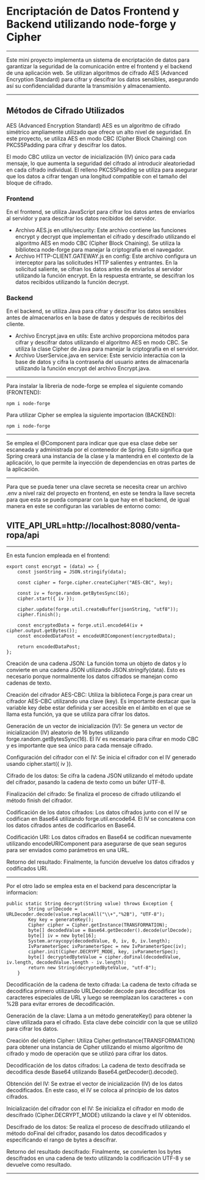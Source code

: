 # Encriptación de Datos Frontend y Backend utilizando node-forge y Cipher

---

Este mini proyecto implementa un sistema de encriptación de datos para garantizar la seguridad de la comunicación entre el frontend y el backend de una aplicación web. Se utilizan algoritmos de cifrado AES (Advanced Encryption Standard) para cifrar y descifrar los datos sensibles, asegurando así su confidencialidad durante la transmisión y almacenamiento.

---

## Métodos de Cifrado Utilizados
AES (Advanced Encryption Standard)
AES es un algoritmo de cifrado simétrico ampliamente utilizado que ofrece un alto nivel de seguridad. En este proyecto, se utiliza AES en modo CBC (Cipher Block Chaining) con PKCS5Padding para cifrar y descifrar los datos.

El modo CBC utiliza un vector de inicialización (IV) único para cada mensaje, lo que aumenta la seguridad del cifrado al introducir aleatoriedad en cada cifrado individual. El relleno PKCS5Padding se utiliza para asegurar que los datos a cifrar tengan una longitud compatible con el tamaño del bloque de cifrado.


### Frontend
En el frontend, se utiliza JavaScript para cifrar los datos antes de enviarlos al servidor y para descifrar los datos recibidos del servidor.
- Archivo AES.js en utils/security: Este archivo contiene las funciones encrypt y decrypt que implementan el cifrado y descifrado utilizando el algoritmo AES en modo CBC (Cipher Block Chaining). Se utiliza la biblioteca node-forge para manejar la criptografía en el navegador.
- Archivo HTTP-CLIENT.GATEWAY.js en config: Este archivo configura un interceptor para las solicitudes HTTP salientes y entrantes. En la solicitud saliente, se cifran los datos antes de enviarlos al servidor utilizando la función encrypt. En la respuesta entrante, se descifran los datos recibidos utilizando la función decrypt.

### Backend
En el backend, se utiliza Java para cifrar y descifrar los datos sensibles antes de almacenarlos en la base de datos y después de recibirlos del cliente.
- Archivo Encrypt.java en utils: Este archivo proporciona métodos para cifrar y descifrar datos utilizando el algoritmo AES en modo CBC. Se utiliza la clase Cipher de Java para manejar la criptografía en el servidor.
- Archivo UserService.java en service: Este servicio interactúa con la base de datos y cifra la contraseña del usuario antes de almacenarla utilizando la función encrypt del archivo Encrypt.java.

---

Para instalar la libreria de node-forge se emplea el siguiente comando (FRONTEND):
```
npm i node-forge
```

Para utilizar Cipher se emplea la siguiente importacion (BACKEND):
```
npm i node-forge
```

---

Se emplea el @Component para indicar que que esa clase debe ser escaneada y administrada por el contenedor de Spring. Esto significa que Spring creará una instancia de la clase y la mantendrá en el contexto de la aplicación, lo que permite la inyección de dependencias en otras partes de la aplicación.

---

Para que se pueda tener una clave secreta se necesita crear un archivo .env a nivel raiz del proyecto en frontend, en este se tendra la llave secreta para que esta se pueda comparar con la que hay en el backend, de igual manera en este se configuran las variables de entorno como:

## VITE_API_URL=http://localhost:8080/venta-ropa/api

---

En esta funcion empleada en el frontend:

```
export const encrypt = (data) => {
    const jsonString = JSON.stringify(data);

    const cipher = forge.cipher.createCipher("AES-CBC", key);

    const iv = forge.random.getBytesSync(16);
    cipher.start({ iv });

    cipher.update(forge.util.createBuffer(jsonString, "utf8"));
    cipher.finish();

    const encryptedData = forge.util.encode64(iv + cipher.output.getBytes());
    const encodedDataPost = encodeURIComponent(encryptedData);
    
    return encodedDataPost;
};

```

Creación de una cadena JSON: La función toma un objeto de datos y lo convierte en una cadena JSON utilizando JSON.stringify(data). Esto es necesario porque normalmente los datos cifrados se manejan como cadenas de texto.

Creación del cifrador AES-CBC: Utiliza la biblioteca Forge.js para crear un cifrador AES-CBC utilizando una clave (key). Es importante destacar que la variable key debe estar definida y ser accesible en el ámbito en el que se llama esta función, ya que se utiliza para cifrar los datos.

Generación de un vector de inicialización (IV): Se genera un vector de inicialización (IV) aleatorio de 16 bytes utilizando forge.random.getBytesSync(16). El IV es necesario para cifrar en modo CBC y es importante que sea único para cada mensaje cifrado.

Configuración del cifrador con el IV: Se inicia el cifrador con el IV generado usando cipher.start({ iv }).

Cifrado de los datos: Se cifra la cadena JSON utilizando el método update del cifrador, pasando la cadena de texto como un búfer UTF-8.

Finalización del cifrado: Se finaliza el proceso de cifrado utilizando el método finish del cifrador.

Codificación de los datos cifrados: Los datos cifrados junto con el IV se codifican en Base64 utilizando forge.util.encode64. El IV se concatena con los datos cifrados antes de codificarlos en Base64.

Codificación URI: Los datos cifrados en Base64 se codifican nuevamente utilizando encodeURIComponent para asegurarse de que sean seguros para ser enviados como parámetros en una URL.

Retorno del resultado: Finalmente, la función devuelve los datos cifrados y codificados URI.

---

Por el otro lado se emplea esta en el backend para descencriptar la informacion:

```
public static String decrypt(String value) throws Exception {
        String urlDecode = URLDecoder.decode(value.replaceAll("\\+","%2B"), "UTF-8");
        Key key = generateKey();
        Cipher cipher = Cipher.getInstance(TRANSFORMATION);
        byte[] decodedValue = Base64.getDecoder().decode(urlDecode);
        byte[] iv = new byte[16];
        System.arraycopy(decodedValue, 0, iv, 0, iv.length);
        IvParameterSpec ivParameterSpec = new IvParameterSpec(iv);
        cipher.init(Cipher.DECRYPT_MODE, key, ivParameterSpec);
        byte[] decryptedByteValue = cipher.doFinal(decodedValue, iv.length, decodedValue.length - iv.length);
        return new String(decryptedByteValue, "utf-8");
    }
```

Decodificación de la cadena de texto cifrada: La cadena de texto cifrada se decodifica primero utilizando URLDecoder.decode para decodificar los caracteres especiales de URL y luego se reemplazan los caracteres + con %2B para evitar errores de decodificación.

Generación de la clave: Llama a un método generateKey() para obtener la clave utilizada para el cifrado. Esta clave debe coincidir con la que se utilizó para cifrar los datos.

Creación del objeto Cipher: Utiliza Cipher.getInstance(TRANSFORMATION) para obtener una instancia de Cipher utilizando el mismo algoritmo de cifrado y modo de operación que se utilizó para cifrar los datos.

Decodificación de los datos cifrados: La cadena de texto descifrada se decodifica desde Base64 utilizando Base64.getDecoder().decode().

Obtención del IV: Se extrae el vector de inicialización (IV) de los datos decodificados. En este caso, el IV se coloca al principio de los datos cifrados.

Inicialización del cifrador con el IV: Se inicializa el cifrador en modo de descifrado (Cipher.DECRYPT_MODE) utilizando la clave y el IV obtenidos.

Descifrado de los datos: Se realiza el proceso de descifrado utilizando el método doFinal del cifrador, pasando los datos decodificados y especificando el rango de bytes a descifrar.

Retorno del resultado descifrado: Finalmente, se convierten los bytes descifrados en una cadena de texto utilizando la codificación UTF-8 y se devuelve como resultado.

---
